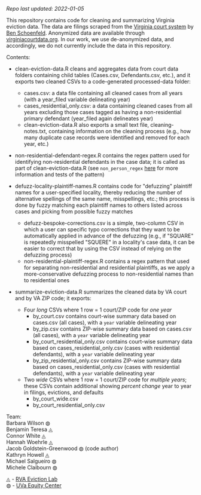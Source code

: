 _Repo last updated: 2022-01-05_

This repository contains code for cleaning and summarizing Virginia eviction data. The data are filings scraped from the [Virginia court system](www.courts.state.va.us) by [Ben Schoenfeld](https://github.com/bschoenfeld). Anonymized data are available through [virginiacourtdata.org](https://virginiacourtdata.org/). In our work, we use de-anonymized data, and accordingly, we do not currently include the data in this repository.

Contents:

- clean-eviction-data.R cleans and aggregates data from court data folders containing child tables (Cases.csv, Defendants.csv, etc.), and it exports two cleaned CSVs to a code-generated processed-data folder:
    - cases.csv: a data file containing all cleaned cases from all years (with a year_filed variable delineating year)
    - cases_residential_only.csv: a data containing cleaned cases from all years excluding those cases tagged as having a non-residential primary defendant (year_filed again delineates year)
    - clean-eviction-data.R also exports a small text file, cleaning-notes.txt, containing information on the cleaning process (e.g., how many duplicate case records were identified and removed for each year, etc.)

- non-residential-defendant-regex.R contains the regex pattern used for identifying non-residential defendants in the case data; it is called as part of clean-eviction-data.R (see `non_person_regex` [here](https://github.com/jacob-gg/manager) for more information and tests of the pattern)

- defuzz-locality-plaintiff-names.R contains code for "defuzzing" plaintiff names for a user-specified locality, thereby reducing the number of alternative spellings of the same name, misspellings, etc.; this process is done by fuzzy matching each plaintiff names to others listed across cases and picking from possible fuzzy matches
  - defuzz-bespoke-corrections.csv is a simple, two-column CSV in which a user can specific typo corrections that they want to be automatically applied in advance of the defuzzing (e.g., if "SQUARE" is repeatedly misspelled "SQUERE" in a locality's case data, it can be easier to correct that by using the CSV instead of relying on the defuzzing process)
  - non-residential-plaintiff-regex.R contains a regex pattern that used for separating non-residential and residential plaintiffs, as we apply a more-conservative defuzzing process to non-residential names than to residential ones

- summarize-eviction-data.R summarizes the cleaned data by VA court and by VA ZIP code; it exports:
    - Four _long_ CSVs where 1 row = 1 court/ZIP code for _one year_
        - by_court.csv contains court-wise summary data based on cases.csv (all cases), with a `year` variable delineating year
        - by_zip.csv contains ZIP-wise summary data based on cases.csv (all cases), with a `year` variable delineating year
        - by_court_residential_only.csv contains court-wise summary data based on cases_residential_only.csv (cases with residential defendants), with a `year` variable delineating year
        - by_zip_residential_only.csv contains ZIP-wise summary data based on cases_residential_only.csv (cases with residential defendants), with a `year` variable delineating year
    - Two _wide_ CSVs where 1 row = 1 court/ZIP code for _multiple years_; these CSVs contain additional showing *percent change* year to year in filings, evictions, and defaults
        - by_court_wide.csv
        - by_court_residential_only.csv

Team:  
Barbara Wilson &#9677;  
Benjamin Teresa &#9708;  
Connor White &#9708;  
Hannah Woehrle &#9708;  
Jacob Goldstein-Greenwood &#9677; (code author)  
Kathryn Howell &#9708;  
Michael Salgueiro &#9677;  
Michele Claibourn &#9677;  

&#9708; - [RVA Eviction Lab](https://rampages.us/rvaevictionlab/)  
&#9677; - [UVa Equity Center](https://virginiaequitycenter.org/)
